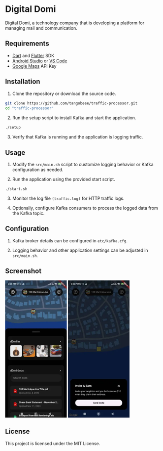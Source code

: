 # Digital Domi

Digital Domi, a technology company that is developing a platform for managing mail and communication.

## Requirements

- [Dart](https://dart.dev/get-dart) and [Flutter](https://docs.flutter.dev/get-started/install) SDK
- [Android Studio](https://developer.android.com/studio/install) or [VS Code](https://code.visualstudio.com/download)
- [Google Maps](https://developers.google.com/maps) API Key

## Installation

1. Clone the repository or download the source code.

```bash
git clone https://github.com/tangobeee/traffic-processor.git
cd "traffic-processor"
```

2. Run the setup script to install Kafka and start the application.

```bash
./setup
```

3. Verify that Kafka is running and the application is logging traffic.

## Usage

1. Modify the `src/main.sh` script to customize logging behavior or Kafka configuration as needed.

2. Run the application using the provided start script.

```bash
./start.sh
```

3. Monitor the log file `(traffic.log)` for HTTP traffic logs.

4. Optionally, configure Kafka consumers to process the logged data from the Kafka topic.

## Configuration

1. Kafka broker details can be configured in `etc/kafka.cfg`.

2. Logging behavior and other application settings can be adjusted in `src/main.sh`.

## Screenshot

<div>
  <img width="200" src="assets/1.webp"/> <img width="200" src="assets/2.webp"/>
</div>


## License

This project is licensed under the MIT License.